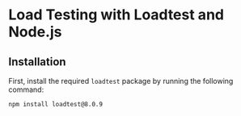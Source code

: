 # Load Testing with Loadtest and Node.js

## Installation

First, install the required `loadtest` package by running the following command:

```bash
npm install loadtest@8.0.9
```
